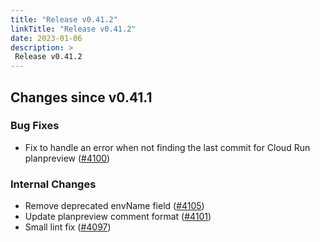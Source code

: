 ```yaml
---
title: "Release v0.41.2"
linkTitle: "Release v0.41.2"
date: 2023-01-06
description: >
 Release v0.41.2
---
```


## Changes since v0.41.1
### Bug Fixes
* Fix to handle an error when not finding the last commit for Cloud Run planpreview ([#4100](https://github.com/pipe-cd/pipecd/pull/4100))

### Internal Changes
* Remove deprecated envName field ([#4105](https://github.com/pipe-cd/pipecd/pull/4105))
* Update planpreview comment format ([#4101](https://github.com/pipe-cd/pipecd/pull/4101))
* Small lint fix ([#4097](https://github.com/pipe-cd/pipecd/pull/4097))
